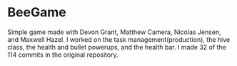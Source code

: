 # BeeGame
Simple game made with Devon Grant, Matthew Camera, Nicolas Jensen, and Maxwell Hazel.
I worked on the task management(production), the hive class, the health and bullet powerups, and the health bar.
I made 32 of the 114 commits in the original repository.
